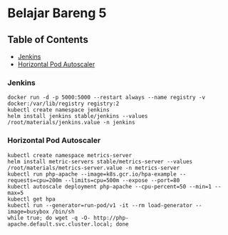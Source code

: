 # Belajar Bareng 5

## Table of Contents
* [Jenkins](#Jenkins)
* [Horizontal Pod Autoscaler](#Horizontal-Pod-Autoscaler)


### Jenkins
	docker run -d -p 5000:5000 --restart always --name registry -v docker:/var/lib/registry registry:2
	kubectl create namespace jenkins
	helm install jenkins stable/jenkins --values /root/materials/jenkins.value -n jenkins


### Horizontal Pod Autoscaler
	kubectl create namespace metrics-server
	helm install metric-servers stable/metrics-server --values /root/materials/metrics-server.value -n metrics-server
	kubectl run php-apache --image=k8s.gcr.io/hpa-example --requests=cpu=200m --limits=cpu=500m --expose --port=80
	kubectl autoscale deployment php-apache --cpu-percent=50 --min=1 --max=5
	kubectl get hpa
	kubectl run --generator=run-pod/v1 -it --rm load-generator --image=busybox /bin/sh
	while true; do wget -q -O- http://php-apache.default.svc.cluster.local; done